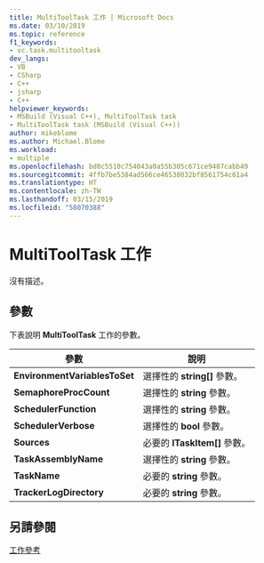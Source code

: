 ```yaml
---
title: MultiToolTask 工作 | Microsoft Docs
ms.date: 03/10/2019
ms.topic: reference
f1_keywords:
- vc.task.multitooltask
dev_langs:
- VB
- CSharp
- C++
- jsharp
- C++
helpviewer_keywords:
- MSBuild (Visual C++), MultiToolTask task
- MultiToolTask task (MSBuild (Visual C++))
author: mikeblome
ms.author: Michael.Blome
ms.workload:
- multiple
ms.openlocfilehash: bd0c5510c754043a0a55b305c671ce9487cabb49
ms.sourcegitcommit: 4ffb7be5384ad566ce46538032bf8561754c61a4
ms.translationtype: HT
ms.contentlocale: zh-TW
ms.lasthandoff: 03/15/2019
ms.locfileid: "58070388"
---
```

# <a name="multitooltask-task"></a>MultiToolTask 工作

沒有描述。

## <a name="parameters"></a>參數

下表說明 **MultiToolTask** 工作的參數。

|參數|說明|
|---------------|-----------------|
|**EnvironmentVariablesToSet**|選擇性的 **string[]** 參數。|
|**SemaphoreProcCount**|選擇性的 **string** 參數。|
|**SchedulerFunction**|選擇性的 **string** 參數。|
|**SchedulerVerbose**|選擇性的 **bool** 參數。|
|**Sources**|必要的 **ITaskItem[]** 參數。|
|**TaskAssemblyName**|選擇性的 **string** 參數。|
|**TaskName**|必要的 **string** 參數。|
|**TrackerLogDirectory**|必要的 **string** 參數。|

## <a name="see-also"></a>另請參閱

[工作參考](../msbuild/msbuild-task-reference.md)